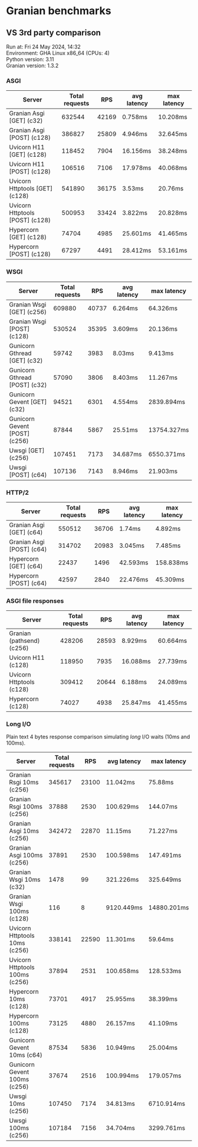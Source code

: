 # Granian benchmarks



## VS 3rd party comparison

Run at: Fri 24 May 2024, 14:32    
Environment: GHA Linux x86_64 (CPUs: 4)    
Python version: 3.11    
Granian version: 1.3.2    

### ASGI

| Server | Total requests | RPS | avg latency | max latency |
| --- | --- | --- | --- | --- |
| Granian Asgi [GET] (c32) | 632544 | 42169 | 0.758ms | 10.208ms |
| Granian Asgi [POST] (c128) | 386827 | 25809 | 4.946ms | 32.645ms |
| Uvicorn H11 [GET] (c128) | 118452 | 7904 | 16.156ms | 38.248ms |
| Uvicorn H11 [POST] (c128) | 106516 | 7106 | 17.978ms | 40.068ms |
| Uvicorn Httptools [GET] (c128) | 541890 | 36175 | 3.53ms | 20.76ms |
| Uvicorn Httptools [POST] (c128) | 500953 | 33424 | 3.822ms | 20.828ms |
| Hypercorn [GET] (c128) | 74704 | 4985 | 25.601ms | 41.465ms |
| Hypercorn [POST] (c128) | 67297 | 4491 | 28.412ms | 53.161ms |


### WSGI

| Server | Total requests | RPS | avg latency | max latency |
| --- | --- | --- | --- | --- |
| Granian Wsgi [GET] (c256) | 609880 | 40737 | 6.264ms | 64.326ms |
| Granian Wsgi [POST] (c128) | 530524 | 35395 | 3.609ms | 20.136ms |
| Gunicorn Gthread [GET] (c32) | 59742 | 3983 | 8.03ms | 9.413ms |
| Gunicorn Gthread [POST] (c32) | 57090 | 3806 | 8.403ms | 11.267ms |
| Gunicorn Gevent [GET] (c32) | 94521 | 6301 | 4.554ms | 2839.894ms |
| Gunicorn Gevent [POST] (c256) | 87844 | 5867 | 25.51ms | 13754.327ms |
| Uwsgi [GET] (c256) | 107451 | 7173 | 34.687ms | 6550.371ms |
| Uwsgi [POST] (c64) | 107136 | 7143 | 8.946ms | 21.903ms |


### HTTP/2

| Server | Total requests | RPS | avg latency | max latency |
| --- | --- | --- | --- | --- |
| Granian Asgi [GET] (c64) | 550512 | 36706 | 1.74ms | 4.892ms |
| Granian Asgi [POST] (c64) | 314702 | 20983 | 3.045ms | 7.485ms |
| Hypercorn [GET] (c64) | 22437 | 1496 | 42.593ms | 158.838ms |
| Hypercorn [POST] (c64) | 42597 | 2840 | 22.476ms | 45.309ms |


### ASGI file responses

| Server | Total requests | RPS | avg latency | max latency |
| --- | --- | --- | --- | --- |
| Granian (pathsend) (c256) | 428206 | 28593 | 8.929ms | 60.664ms |
| Uvicorn H11 (c128) | 118950 | 7935 | 16.088ms | 27.739ms |
| Uvicorn Httptools (c128) | 309412 | 20644 | 6.188ms | 24.089ms |
| Hypercorn (c128) | 74027 | 4938 | 25.847ms | 41.455ms |


### Long I/O

Plain text 4 bytes response comparison simulating *long* I/O waits (10ms and 100ms).

| Server | Total requests | RPS | avg latency | max latency |
| --- | --- | --- | --- | --- |
| Granian Rsgi 10ms (c256) | 345617 | 23100 | 11.042ms | 75.88ms |
| Granian Rsgi 100ms (c256) | 37888 | 2530 | 100.629ms | 144.07ms |
| Granian Asgi 10ms (c256) | 342472 | 22870 | 11.15ms | 71.227ms |
| Granian Asgi 100ms (c256) | 37891 | 2530 | 100.598ms | 147.491ms |
| Granian Wsgi 10ms (c32) | 1478 | 99 | 321.226ms | 325.649ms |
| Granian Wsgi 100ms (c128) | 116 | 8 | 9120.449ms | 14880.201ms |
| Uvicorn Httptools 10ms (c256) | 338141 | 22590 | 11.301ms | 59.64ms |
| Uvicorn Httptools 100ms (c256) | 37894 | 2531 | 100.658ms | 128.533ms |
| Hypercorn 10ms (c128) | 73701 | 4917 | 25.955ms | 38.399ms |
| Hypercorn 100ms (c128) | 73125 | 4880 | 26.157ms | 41.109ms |
| Gunicorn Gevent 10ms (c64) | 87534 | 5836 | 10.949ms | 25.004ms |
| Gunicorn Gevent 100ms (c256) | 37674 | 2516 | 100.994ms | 179.057ms |
| Uwsgi 10ms (c256) | 107450 | 7174 | 34.813ms | 6710.914ms |
| Uwsgi 100ms (c256) | 107184 | 7156 | 34.704ms | 3299.761ms |

